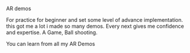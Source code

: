 AR demos

For practice for beginner and set some level of advance implementation. this got me a lot i made so many demos. Every next gives me confidence and expertise. A Game, Ball shooting.


You can learn from all my AR Demos
